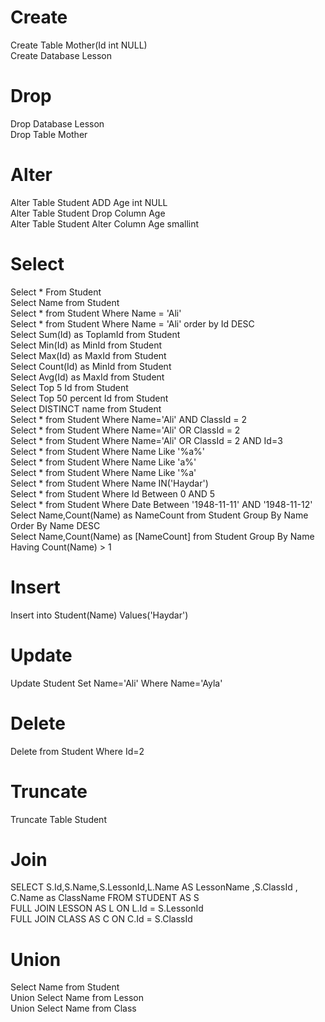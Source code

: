 # Create
<div>Create Table Mother(Id int NULL)</div>
<div>Create Database Lesson</div>

# Drop
<div>Drop Database Lesson</div>
<div>Drop Table Mother</div>

# Alter
<div>Alter Table Student ADD Age int NULL</div>
<div>Alter Table Student Drop Column Age</div>
<div>Alter Table Student Alter Column Age smallint</div>

# Select
<div>Select * From Student</div>
<div>Select Name from Student</div>
<div>Select * from Student Where Name = 'Ali'</div>
<div>Select * from Student Where Name = 'Ali' order by Id DESC</div>
<div>Select Sum(Id) as ToplamId from Student</div>
<div>Select Min(Id) as MinId from Student</div>
<div>Select Max(Id) as MaxId from Student</div>
<div>Select Count(Id) as MinId from Student</div>
<div>Select Avg(Id) as MaxId from Student</div>
<div>Select Top 5 Id from Student</div>
<div>Select Top 50 percent Id from Student</div>
<div>Select DISTINCT name from Student</div>
<div>Select * from Student Where Name='Ali' AND ClassId = 2</div>
<div>Select * from Student Where Name='Ali' OR ClassId = 2</div>
<div>Select * from Student Where Name='Ali' OR ClassId = 2 AND Id=3</div>
<div>Select * from Student Where Name Like '%a%'</div>
<div>Select * from Student Where Name Like 'a%'</div>
<div>Select * from Student Where Name Like '%a'</div>
<div>Select * from Student Where Name IN('Haydar')</div>
<div>Select * from Student Where Id Between 0 AND 5</div>
<div>Select * from Student Where Date Between '1948-11-11' AND '1948-11-12'</div>
<div>Select Name,Count(Name) as NameCount from Student Group By Name Order By Name DESC</div>
<div>Select Name,Count(Name) as [NameCount] from Student Group By Name Having Count(Name) > 1</div>

# Insert
<div>Insert into Student(Name) Values('Haydar')</div>

# Update
<div>Update Student Set Name='Ali' Where Name='Ayla'</div>

# Delete
<div>Delete from Student Where Id=2</div>

# Truncate
<div>Truncate Table Student</div>

# Join
<div>SELECT S.Id,S.Name,S.LessonId,L.Name AS LessonName ,S.ClassId , C.Name as ClassName FROM STUDENT AS S</div>
<div>FULL JOIN LESSON AS L ON L.Id = S.LessonId</div>
<div>FULL JOIN CLASS AS C ON C.Id = S.ClassId</div>

# Union
<div>Select Name from Student</div>
<div>Union Select Name from Lesson</div>
<div>Union Select Name from Class</div>
